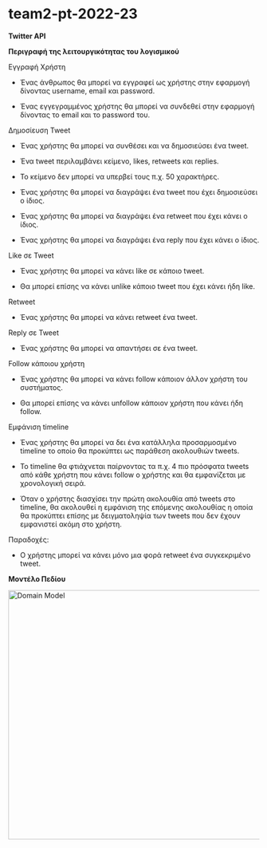 # team2-pt-2022-23
**Twitter API**

**Περιγραφή της λειτουργικότητας του λογισμικού**

Εγγραφή Χρήστη

  -  Ένας άνθρωπος θα μπορεί να εγγραφεί ως χρήστης στην εφαρμογή δίνοντας username, email και password. 

  -  Ένας εγγεγραμμένος χρήστης θα μπορεί να συνδεθεί στην εφαρμογή δίνοντας το email και το password του. 

Δημοσίευση Tweet

  -  Ένας χρήστης θα μπορεί να συνθέσει και να δημοσιεύσει ένα tweet. 

  -  Ένα tweet περιλαμβάνει κείμενο, likes, retweets και replies. 

  -  Το κείμενο δεν μπορεί να υπερβεί τους π.χ. 50 χαρακτήρες. 

  -  Ένας χρήστης θα μπορεί να διαγράψει ένα tweet που έχει δημοσιεύσει ο ίδιος. 

  -  Ένας χρήστης θα μπορεί να διαγράψει ένα retweet που έχει κάνει ο ίδιος. 

  -  Ένας χρήστης θα μπορεί να διαγράψει ένα reply που έχει κάνει ο ίδιος. 


Like σε Tweet

  -  Ένας χρήστης θα μπορεί να κάνει like σε κάποιο tweet.  

  -  Θα μπορεί επίσης να κάνει unlike κάποιο tweet που έχει κάνει ήδη like. 

Retweet

  -  Ένας χρήστης θα μπορεί να κάνει retweet ένα tweet. 

Reply σε Tweet

  -  Ένας χρήστης θα μπορεί να απαντήσει σε ένα tweet. 

Follow κάποιου χρήστη

  -  Ένας χρήστης θα μπορεί να κάνει follow  κάποιον άλλον χρήστη του συστήματος. 

  -  Θα μπορεί επίσης να κάνει unfollow κάποιον χρήστη που κάνει ήδη follow.  

Εμφάνιση timeline

  -  Ένας χρήστης θα μπορεί να δει ένα κατάλληλα προσαρμοσμένο timeline το οποίο θα προκύπτει ως παράθεση ακολουθιών tweets. 

  -  Το timeline θα φτιάχνεται παίρνοντας τα π.χ. 4 πιο πρόσφατα tweets από κάθε χρήστη που κάνει follow ο χρήστης και θα εμφανίζεται με χρονολογική σειρά.  

  -  Όταν ο χρήστης διασχίσει την πρώτη ακολουθία από tweets στο timeline, θα ακολουθεί η εμφάνιση της επόμενης ακολουθίας η οποία θα προκύπτει επίσης με δειγματοληψία των tweets που δεν έχουν εμφανιστεί ακόμη στο χρήστη.  

Παραδοχές:

- Ο χρήστης μπορεί να κάνει μόνο μια φορά retweet ένα συγκεκριμένο tweet. 

**Μοντέλο Πεδίου**

<img src="https://github.com/softeng-aueb/team2-pt-2022-23/blob/main/domainModelNew.png" alt="Domain Model" style="height: 500px; width:600px;"/>

